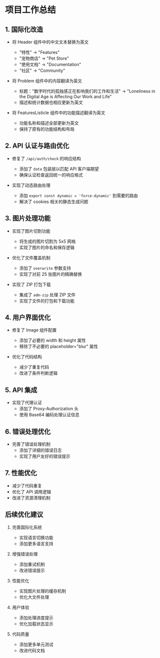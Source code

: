 # 项目工作总结

## 1. 国际化改造
- 将 Header 组件中的中文文本替换为英文
  - "特性" → "Features"
  - "宠物商店" → "Pet Store"
  - "使用文档" → "Documentation"
  - "社区" → "Community"

- 将 Problem 组件中的内容翻译为英文
  - 标题："数字时代的孤独感正在影响我们的工作和生活" → "Loneliness in the Digital Age is Affecting Our Work and Life"
  - 描述和统计数据也相应更新为英文

- 将 FeaturesListicle 组件中的功能描述翻译为英文
  - 功能名称和描述全部更新为英文
  - 保持了原有的功能结构和布局

## 2. API 认证与路由优化
- 修复了 `/api/auth/check` 的响应结构
  - 添加了 `data` 包装层以匹配 API 客户端期望
  - 确保认证检查返回统一的响应格式

- 实现了动态路由处理
  - 添加 `export const dynamic = 'force-dynamic'` 到需要的路由
  - 解决了 cookies 相关的静态生成问题

## 3. 图片处理功能
- 实现了图片切割功能
  - 将生成的图片切割为 5x5 网格
  - 实现了图片的命名和保存逻辑

- 优化了文件覆盖机制
  - 添加了 `overwrite` 参数支持
  - 实现了对前 25 张图片的精确替换

- 实现了 ZIP 打包下载
  - 集成了 `adm-zip` 处理 ZIP 文件
  - 实现了文件的打包和下载功能

## 4. 用户界面优化
- 修复了 Image 组件配置
  - 添加了必要的 width 和 height 属性
  - 移除了不必要的 placeholder="blur" 属性

- 优化了代码结构
  - 减少了重复代码
  - 改进了条件判断逻辑

## 5. API 集成
- 实现了代理认证
  - 添加了 Proxy-Authorization 头
  - 使用 Base64 编码处理认证信息

## 6. 错误处理优化
- 完善了错误处理机制
  - 添加了详细的错误日志
  - 实现了用户友好的错误提示

## 7. 性能优化
- 减少了代码重复
- 优化了 API 调用逻辑
- 改进了资源清理机制

## 后续优化建议
1. 完善国际化系统
   - 实现语言切换功能
   - 添加更多语言支持

2. 增强错误处理
   - 添加重试机制
   - 改进错误提示

3. 性能优化
   - 实现图片处理的缓存机制
   - 优化大文件处理

4. 用户体验
   - 添加处理进度提示
   - 优化加载状态显示

5. 代码质量
   - 添加更多单元测试
   - 改进代码文档 